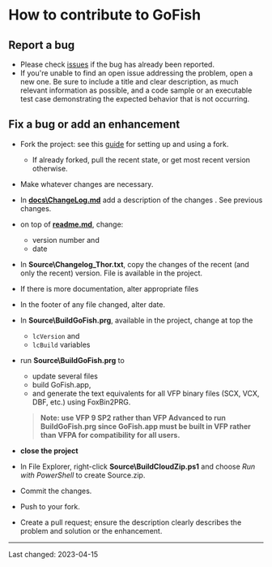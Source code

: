 # How to contribute to GoFish

## Report a bug
- Please check [issues](https://github.com/VFPXGoFish/issues) if the bug has already been reported.
- If you're unable to find an open issue addressing the problem, open a new one. Be sure to include a title and clear description, as much relevant information as possible, and a code sample or an executable test case demonstrating the expected behavior that is not occurring.

## Fix a bug or add an enhancement
- Fork the project: see this [guide](https://www.dataschool.io/how-to-contribute-on-github/) for setting up and using a fork.
  - If already forked, pull the recent state, or get most recent version otherwise.
- Make whatever changes are necessary.
- In **[docs\ChangeLog.md](/docs/ChangeLog.md)** add a description of the changes . See previous changes.
- on top of **[readme.md](/readme.md)**, change:
  - version number and
  - date
- In **Source\Changelog_Thor.txt**, copy the changes of the recent (and only the recent) version. File is available in the project.
- If there is more documentation, alter appropriate files
- In the footer of any file changed, alter date.

- In **Source\BuildGoFish.prg**, available in the project, change at top the 
  - `lcVersion` and 
  - `lcBuild` variables   

- run **Source\BuildGoFish.prg** to
  - update several files
  - build GoFish.app,
   - and generate the text equivalents for all VFP binary files (SCX, VCX, DBF, etc.) using FoxBin2PRG.
   > **Note: use VFP 9 SP2 rather than VFP Advanced to run BuildGoFish.prg since GoFish.app must be built in VFP rather than VFPA for compatibility for all users.**

- **close the project**
- In File Explorer, right-click **Source\BuildCloudZip.ps1** and choose *Run with PowerShell* to create Source.zip.
- Commit the changes.
- Push to your fork.
- Create a pull request; ensure the description clearly describes the problem and solution or the enhancement.

----
Last changed: 2023-04-15
